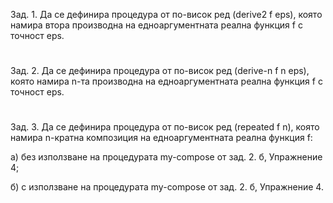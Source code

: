 Зад. 1. Да се дефинира процедура от по-висок ред (derive2 f eps), която намира втора производна на едноаргументната реална функция f с точност eps.

#
Зад. 2. Да се дефинира процедура от по-висок ред (derive-n f n eps), която намира n-та производна на едноаргументната реална функция f с точност eps.

#
Зад. 3. Да се дефинира процедура от по-висок ред (repeated f n), която намира n-кратна композиция на едноаргументната реална функция f:

а) без използване на процедурата my-compose от зад. 2. б, Упражнение 4;

б) с използване на процедурата my-compose от зад. 2. б, Упражнение 4.